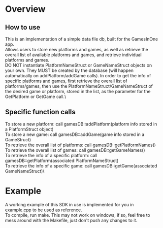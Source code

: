 # Overview
## How to use
This is an implementation of a simple data file db, built for the GamesInOne app.\
Allows users to store new platforms and games, as well as retrieve the overall list of available platforms and games, and retrieve individual platforms and games.\
DO NOT instantiate PlatformNameStruct or GameNameStruct objects on your own. They MUST be created by the database (will happen automatically on addPlatform/addGame calls). In order to get the info of specific platforms and games, first retrieve the overall list of platforms/games, then use the PlatformNameStruct/GameNameStruct of the desired game or platform, stored in the list, as the parameter for the GetPlatform or GetGame call.\
## Specific function calls
To store a new platform: call gamesDB::addPlatform(platform info stored in a PlatformStruct object)\
To store a new game: call gamesDB::addGame(game info stored in a GameStruct)\
To retrieve the overall list of platforms: call gamesDB::getPlatformNames()\
To retrieve the overall list of games: call gamesDB::getGameNames()\
To retrieve the info of a specific platform: call gamesDB::getPlatform(associated PlatformNameStruct)\
To retrieve the info of a specific game: call gamesDB::getGame(associated GameNameStruct)\
# Example
A working example of this SDK in use is implemented for you in example.cpp to be used as reference.\
To compile, run make. This may not work on windows, if so, feel free to mess around with the Makefile, just don't push any changes to it.